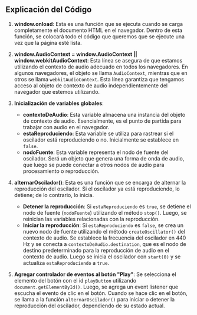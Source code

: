 ## Explicación del Código

1. **window.onload**: Esta es una función que se ejecuta cuando se carga completamente el documento HTML en el navegador. Dentro de esta función, se colocará todo el código que queremos que se ejecute una vez que la página esté lista.

2. **window.AudioContext = window.AudioContext || window.webkitAudioContext**: Esta línea se asegura de que estamos utilizando el contexto de audio adecuado en todos los navegadores. En algunos navegadores, el objeto se llama `AudioContext`, mientras que en otros se llama `webkitAudioContext`. Esta línea garantiza que tengamos acceso al objeto de contexto de audio independientemente del navegador que estemos utilizando.

3. **Inicialización de variables globales**:
   - **contextoDeAudio**: Esta variable almacena una instancia del objeto de contexto de audio. Esencialmente, es el punto de partida para trabajar con audio en el navegador.
   - **estaReproduciendo**: Esta variable se utiliza para rastrear si el oscilador está reproduciendo o no. Inicialmente se establece en `false`.
   - **nodoFuente**: Esta variable representa el nodo de fuente del oscilador. Será un objeto que genera una forma de onda de audio, que luego se puede conectar a otros nodos de audio para procesamiento o reproducción.

4. **alternarOscilador()**: Esta es una función que se encarga de alternar la reproducción del oscilador. Si el oscilador ya está reproduciendo, lo detiene; de lo contrario, lo inicia.
   - **Detener la reproducción**: Si `estaReproduciendo` es `true`, se detiene el nodo de fuente (`nodoFuente`) utilizando el método `stop()`. Luego, se reinician las variables relacionadas con la reproducción.
   - **Iniciar la reproducción**: Si `estaReproduciendo` es `false`, se crea un nuevo nodo de fuente utilizando el método `createOscillator()` del contexto de audio. Se establece la frecuencia del oscilador en 440 Hz y se conecta a `contextoDeAudio.destination`, que es el nodo de destino predeterminado para la reproducción de audio en el contexto de audio. Luego se inicia el oscilador con `start(0)` y se actualiza `estaReproduciendo` a `true`.

5. **Agregar controlador de eventos al botón "Play"**: Se selecciona el elemento del botón con el id `playButton` utilizando `document.getElementById()`. Luego, se agrega un event listener que escucha el evento de clic en el botón. Cuando se hace clic en el botón, se llama a la función `alternarOscilador()` para iniciar o detener la reproducción del oscilador, dependiendo de su estado actual.
